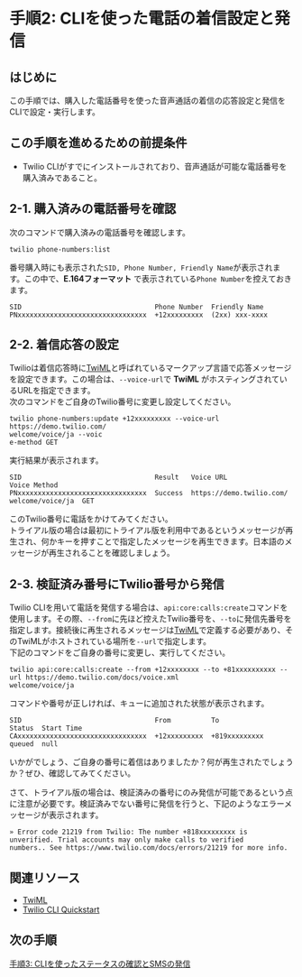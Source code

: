 #  手順2: CLIを使った電話の着信設定と発信
## はじめに
この手順では、購入した電話番号を使った音声通話の着信の応答設定と発信をCLIで設定・実行します。

## この手順を進めるための前提条件
- Twilio CLIがすでにインストールされており、音声通話が可能な電話番号を購入済みであること。

## 2-1. 購入済みの電話番号を確認

次のコマンドで購入済みの電話番号を確認します。

```
twilio phone-numbers:list
```
番号購入時にも表示された`SID, Phone Number, Friendly Name`が表示されます。この中で、__E.164フォーマット__ で表示されている`Phone Number`を控えておきます。
```
SID                                 Phone Number  Friendly Name
PNxxxxxxxxxxxxxxxxxxxxxxxxxxxxxxxx  +12xxxxxxxxx  (2xx) xxx-xxxx
```

## 2-2. 着信応答の設定

Twilioは着信応答時に[TwiML](https://jp.twilio.com/docs/voice/twiml)と呼ばれているマークアップ言語で応答メッセージを設定できます。この場合は、`--voice-url`で __TwiML__ がホスティングされているURLを指定できます。  
次のコマンドをご自身のTwilio番号に変更し設定してください。
```
twilio phone-numbers:update +12xxxxxxxxx --voice-url https://demo.twilio.com/
welcome/voice/ja --voic
e-method GET
```
実行結果が表示されます。
```
SID                                 Result   Voice URL                               Voice Method
PNxxxxxxxxxxxxxxxxxxxxxxxxxxxxxxxx  Success  https://demo.twilio.com/
welcome/voice/ja  GET
```
このTwilio番号に電話をかけてみてください。  
トライアル版の場合は最初にトライアル版を利用中であるというメッセージが再生され、何かキーを押すことで指定したメッセージを再生できます。日本語のメッセージが再生されることを確認しましょう。

## 2-3. 検証済み番号にTwilio番号から発信

Twilio CLIを用いて電話を発信する場合は、`api:core:calls:create`コマンドを使用します。その際、`--from`に先ほど控えたTwilio番号を、`--to`に発信先番号を指定します。接続後に再生されるメッセージは[TwiML](https://jp.twilio.com/docs/voice/twiml)で定義する必要があり、そのTwiMLがホストされている場所を`--url`で指定します。  
下記のコマンドをご自身の番号に変更し、実行してください。
```
twilio api:core:calls:create --from +12xxxxxxxx --to +81xxxxxxxxxx --url https://demo.twilio.com/docs/voice.xml
welcome/voice/ja
```
コマンドや番号が正しければ、キューに追加された状態が表示されます。
```
SID                                 From          To             Status  Start Time
CAxxxxxxxxxxxxxxxxxxxxxxxxxxxxxxxx  +12xxxxxxxxx  +819xxxxxxxxx  queued  null
```
いかがでしょう、ご自身の番号に着信はありましたか？何が再生されたでしょうか？ぜひ、確認してみてください。

さて、トライアル版の場合は、検証済みの番号にのみ発信が可能であるという点に注意が必要です。検証済みでない番号に発信を行うと、下記のようなエラーメッセージが表示されます。

```
» Error code 21219 from Twilio: The number +818xxxxxxxxx is unverified. Trial accounts may only make calls to verified
numbers.. See https://www.twilio.com/docs/errors/21219 for more info.
```

## 関連リソース

- [TwiML](https://jp.twilio.com/docs/voice/twiml)
- [Twilio CLI Quickstart](https://www.twilio.com/docs/twilio-cli/quickstart)



## 次の手順
[手順3: CLIを使ったステータスの確認とSMSの発信](./02-03-Watch-SMS.md)